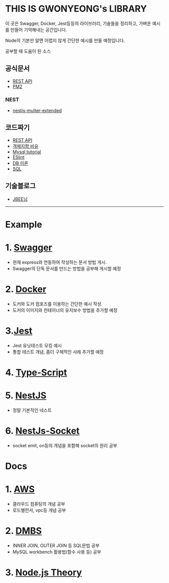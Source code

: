 # THIS IS GWONYEONG's LIBRARY

이 곳은 Swagger, Docker, Jest등등의 라이브러리, 기술들을 정리하고, 가벼운 예시를 만들어 기억해내는 공간입니다.

Node의 기본만 알면 어렵지 않게 간단한 예시를 만들 예정입니다. 

공부할 때 도움이 된 소스

## 공식문서
- [REST API](https://learn.microsoft.com/ko-kr/azure/architecture/best-practices/api-design)
- [PM2]( https://github.com/Unitech/pm2)

### NEST
- [nestjs-multer-extended](https://github.com/jeffminsungkim/nestjs-multer-extended)

## 코드짜기
- [REST API](https://meetup.nhncloud.com/posts/92)
- [객체지향 비유](https://velog.io/@msung99/%EA%B0%9D%EC%B2%B4%EC%A7%80%ED%96%A5%EC%9D%84-%EC%95%84%EB%8A%94%EC%B2%99%ED%95%98%EC%A7%80-%EB%A7%90%EC%9E%90-%EC%9A%B0%EB%A6%AC%EA%B0%80-%EC%98%A4%ED%95%B4%ED%95%98%EA%B3%A0-%EC%9E%88%EC%97%88%EB%8D%98-%EA%B0%9D%EC%B2%B4%EC%A7%80%ED%96%A5%EC%97%90-%EB%8C%80%ED%95%B4)
- [Mysql tutorial](https://www.w3schools.com/sql/)
- [ESlint](https://eslint.org/docs/rules/)
- [DB 이론](https://dataonair.or.kr/db-tech-reference/d-guide/da-guide/?pageid=1&mod=list&target=&keyword=%EC%A0%95%EA%B7%9C%ED%99%94)
- [SQL](https://www.w3schools.com/sql/default.asp)

## 기술블로그
- [JBEE님](https://jbee.io/)
---
# Example

# 1. [Swagger](https://github.com/gwonyeongLibrary/Swagger) 
- 현재 express와 연동하여 작성하는 문서 방법 게시. 
- Swagger의 단독 문서를 만드는 방법을 공부해 게시할 예정
# 2. [Docker](https://github.com/gwonyeongLibrary/Docker)
- 도커와 도커 컴포즈를 이용하는 간단한 예시 작성.
- 도커의 이미지와 컨테이너의 유지보수 방법을 추가할 예정
# 3.[Jest](https://github.com/gwonyeongLibrary/Jest)
- Jest 유닛테스트 모킹 예시
- 통합 테스트 개념, 좀더 구체적인 사례 추가할 예정

# 4. [Type-Script](https://github.com/gwonyeongLibrary/nest-typescript)

# 5. [NestJS](https://github.com/gwonyeongLibrary/Nest-practice-on-nomardCoder)
- 정말 기본적인 네스트

# 6. [NestJs-Socket](https://github.com/gwonyeongLibrary/nest-socket)
- socket emit, on등의 개념을 포함해 socket의 원리 공부

# Docs
# 1. [AWS](https://github.com/gwonyeongLibrary/AWS)
- 클라우드 컴퓨팅의 개념 공부
- 로드밸런서, vpc등 개념 공부

# 2. [DMBS](https://github.com/gwonyeongLibrary/DBMS)
- INNER JOIN, OUTER JOIN 등 SQL문법 공부
- MySQL workbench 활용법(함수 사용 등) 공부

# 3. [Node.js Theory](https://github.com/gwonyeongLibrary/NodeJSTheory)
